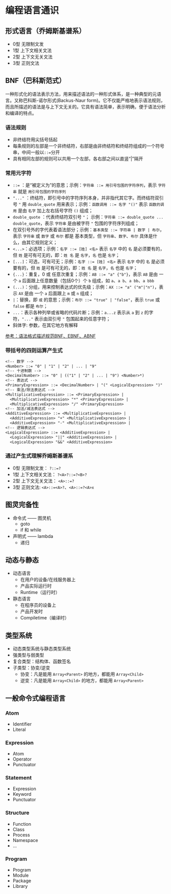 # 编程语言通识

## 形式语言（乔姆斯基谱系）

+ 0型 无限制文发
+ 1型 上下文相关文法
+ 2型 上下文无关文法
+ 3型 正则文法

## BNF（巴科斯范式）

一种形式化的语法表示方法，用来描述语法的一种形式体系，是一种典型的元语言。又称巴科斯-诺尔形式(Backus-Naur form)。它不仅能严格地表示语法规则，而且所描述的语法是与上下文无关的。它具有语法简单，表示明确，便于语法分析和编译的特点。

### 语法规则

+ 非终结符用尖括号括起
+ 每条规则的左部是一个非终结符，右部是由非终结符和终结符组成的一个符号串，中间一般以`::=`分开
+ 具有相同左部的规则可以共用一个左部，各右部之间以直竖“|”隔开

### 常用元字符

+ `::=` ：是“被定义为”的意思；示例：`字符串 ::= 用引号包围的字符序列`，表示 `字符串` 就是 `用引号包围的字符序列`
+ `"..."` ：终结符，即引号中的字符序列本身，并非指代其它字。而终结符双引号 `"` 用 `double_quote` 用来表示；示例：`函数调用 ::= 名字 "()"` 表示 `函数的调用` 是由 `名字` 加上左右括号字符 `()` 组成；
+ `double_quote` ：代表终结符双引号 `"`； 示例：`字符串 ::= double_quote ... double_quote`，表示 `字符串` 是由被字符 `"` 包围的字符序列组成；
+ 在双引号外的字代表着语法部分；示例：`基本类型 ::= 字符串 | 数字 | 布尔`，表示 `字符串` 或 `数字` 或 `布尔` 都是 基本类型，但 `字符串`、`数字`、`布尔` 具体是什么，由其它规则定义；
+ `<...>`：必选项；示例：`名字 ::= [姓] <名>` 表示 `名字` 中的 `名` 是必须要有的，但 `姓` 是可有可无的，即：`姓 名` 是 `名字`，`名` 也是 `名字`；
+ `[...]`：可选，可有可无；示例：`名字 ::= [姓] <名>` 表示 `名字` 中的 `名` 是必须要有的，但 `姓` 是可有可无的，即：`姓 名` 是 `名字`，`名` 也是 `名字`；
+ `{...}`：重复，0 或 任意次重复；示例：`AB ::= "a" {"b"}`，表示 `AB` 是由 一个 `a` 后面跟上任意数量（包括0个）个 `b` 组成，如 `a`、`a b`、`a bb`、`a bbb`
+ `(...)`：分组，用来控制表达式的优先级；示例：`AX ::= "a" ("m"|"n")`，表示 `AX` 是由 一个 `a` 后面跟上 `m` 或 `n` 组成；
+ `|`：替换，即 `或` 的意思；示例：`布尔 ::= "true" | "false"`，表示 `true` 或 `false` 都是 `布尔`；
+ `...`：表示各种列举或省略的代码片断；示例：`a...z` 表示从 `a` 到 `z` 的字符，`"..."` 表示由双引号 `"` 包围起来的任意字符；
+ 斜体字: 参数，在其它地方有解释

[参考：语法格式描述规范BNF、EBNF、ABNF](https://www.jianshu.com/p/15efcb0c06c8#2-%E5%B7%B4%E7%A7%91%E6%96%AF%E8%8C%83%E5%BC%8Fbnf)

### 带括号的四则运算产生式

``` txt
<!-- 数字 -->
<Number> ::= "0" | "1" | "2" | ... | "9"
<!-- 十进制数 -->
<DecimalNumber> ::= "0" | (("1" | "2" | ... | "9") <Number>*)
<!-- 表达式 -->
<PrimaryExpression> ::= <DecimalNumber> | "(" <LogicalExpression> ")"
<!-- 乘法/除法表达式 -->
<MultiplicativeExpression> ::= <PrimaryExpression> | 
  <MultiplicativeExpression> "*" <PrimaryExpression> | 
  <MultiplicativeExpression> "/" <PrimaryExpression>
<!-- 加法/减法表达式 -->
<AdditiveExpression> ::= <MultiplicativeExpression> | 
  <AdditiveExpression> "+" <MultiplicativeExpression> |
  <AdditiveExpression> "-" <MultiplicativeExpression> |
<!-- 逻辑表达式 -->
<LogicalExpression> ::= <AdditiveExpression> | 
  <LogicalExpression> "||" <AdditiveExpression> |
  <LogicalExpression> "&&" <AdditiveExpression>
```

### 通过产生式理解乔姆斯基谱系

+ 0型 无限制文发： `?::=?`
+ 1型 上下文相关文法： `?<A>?::=?<B>?`
+ 2型 上下文无关文法： `<A>::=?`
+ 3型 正则文法: `<A>::=<A>?`、`<A>::=?<A>x`

## 图灵完备性

+ 命令式 —— 图灵机
  + goto
  + if 和 while
+ 声明式 —— lambda
  + 递归

## 动态与静态

+ 动态语言
  + 在用户的设备/在线服务器上
  + 产品实际运行时
  + Runtime（运行时）
+ 静态语言
  + 在程序员的设备上
  + 产品开发时
  + Compiletime（编译时）

## 类型系统

+ 动态类型系统与静态类型系统
+ 强类型与弱类型
+ 复合类型：结构体、函数签名
+ 子类型：协变/逆变
  + 协变：凡是能用 `Array<Parent>` 的地方，都能用 `Array<Child>`
  + 逆变：凡是能用 `Array<Child>` 的地方，都能用 `Array<Parent>`

## 一般命令式编程语言

### Atom

+ Identifier
+ Literal

### Expression

+ Atom
+ Operator
+ Punctuator

### Statement

+ Expression
+ Keyword
+ Punctuator

### Structure

+ Function
+ Class
+ Process
+ Namespace
+ ...

### Program

+ Program
+ Module
+ Package
+ Library
